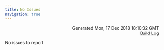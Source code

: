 ```yaml
---
title: No Issues
navigation: true
---
```

<p style="text-align:right;color:#cccs">
Generated Mon, 17 Dec 2018 18:10:32 GMT
<br><a href="http://18.130.122.52:8080/job/look_at_me_sideways/5/">Build Log</a>
</p>


<p>No issues to report</p>





